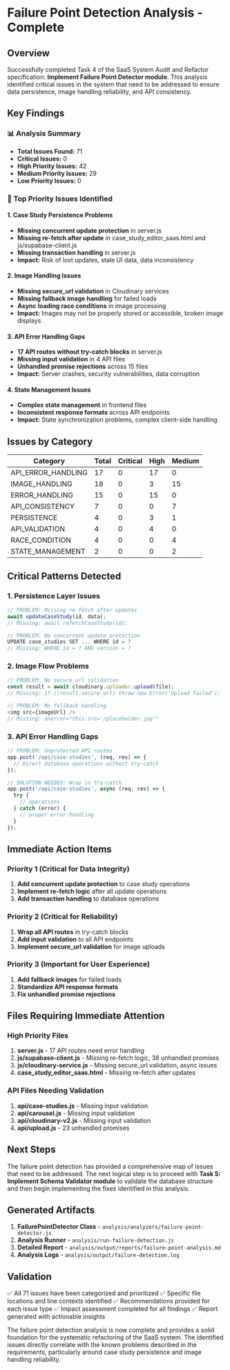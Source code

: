 # Failure Point Detection Analysis - Complete

## Overview

Successfully completed Task 4 of the SaaS System Audit and Refactor specification: **Implement Failure Point Detector module**. This analysis identified critical issues in the system that need to be addressed to ensure data persistence, image handling reliability, and API consistency.

## Key Findings

### 📊 Analysis Summary
- **Total Issues Found:** 71
- **Critical Issues:** 0
- **High Priority Issues:** 42
- **Medium Priority Issues:** 29
- **Low Priority Issues:** 0

### 🚨 Top Priority Issues Identified

#### 1. Case Study Persistence Problems
- **Missing concurrent update protection** in server.js
- **Missing re-fetch after update** in case_study_editor_saas.html and js/supabase-client.js
- **Missing transaction handling** in server.js
- **Impact:** Risk of lost updates, stale UI data, data inconsistency

#### 2. Image Handling Issues
- **Missing secure_url validation** in Cloudinary services
- **Missing fallback image handling** for failed loads
- **Async loading race conditions** in image processing
- **Impact:** Images may not be properly stored or accessible, broken image displays

#### 3. API Error Handling Gaps
- **17 API routes without try-catch blocks** in server.js
- **Missing input validation** in 4 API files
- **Unhandled promise rejections** across 15 files
- **Impact:** Server crashes, security vulnerabilities, data corruption

#### 4. State Management Issues
- **Complex state management** in frontend files
- **Inconsistent response formats** across API endpoints
- **Impact:** State synchronization problems, complex client-side handling

## Issues by Category

| Category | Total | Critical | High | Medium |
|----------|-------|----------|------|--------|
| API_ERROR_HANDLING | 17 | 0 | 17 | 0 |
| IMAGE_HANDLING | 18 | 0 | 3 | 15 |
| ERROR_HANDLING | 15 | 0 | 15 | 0 |
| API_CONSISTENCY | 7 | 0 | 0 | 7 |
| PERSISTENCE | 4 | 0 | 3 | 1 |
| API_VALIDATION | 4 | 0 | 4 | 0 |
| RACE_CONDITION | 4 | 0 | 0 | 4 |
| STATE_MANAGEMENT | 2 | 0 | 0 | 2 |

## Critical Patterns Detected

### 1. Persistence Layer Issues
```javascript
// PROBLEM: Missing re-fetch after updates
await updateCaseStudy(id, data);
// Missing: await refetchCaseStudy(id);

// PROBLEM: No concurrent update protection
UPDATE case_studies SET ... WHERE id = ?
// Missing: WHERE id = ? AND version = ?
```

### 2. Image Flow Problems
```javascript
// PROBLEM: No secure_url validation
const result = await cloudinary.uploader.upload(file);
// Missing: if (!result.secure_url) throw new Error('Upload failed');

// PROBLEM: No fallback handling
<img src={imageUrl} />
// Missing: onerror="this.src='/placeholder.jpg'"
```

### 3. API Error Handling Gaps
```javascript
// PROBLEM: Unprotected API routes
app.post('/api/case-studies', (req, res) => {
  // Direct database operations without try-catch
});

// SOLUTION NEEDED: Wrap in try-catch
app.post('/api/case-studies', async (req, res) => {
  try {
    // operations
  } catch (error) {
    // proper error handling
  }
});
```

## Immediate Action Items

### Priority 1 (Critical for Data Integrity)
1. **Add concurrent update protection** to case study operations
2. **Implement re-fetch logic** after all update operations
3. **Add transaction handling** to database operations

### Priority 2 (Critical for Reliability)
1. **Wrap all API routes** in try-catch blocks
2. **Add input validation** to all API endpoints
3. **Implement secure_url validation** for image uploads

### Priority 3 (Important for User Experience)
1. **Add fallback images** for failed loads
2. **Standardize API response formats**
3. **Fix unhandled promise rejections**

## Files Requiring Immediate Attention

### High Priority Files
1. **server.js** - 17 API routes need error handling
2. **js/supabase-client.js** - Missing re-fetch logic, 38 unhandled promises
3. **js/cloudinary-service.js** - Missing secure_url validation, async issues
4. **case_study_editor_saas.html** - Missing re-fetch after updates

### API Files Needing Validation
1. **api/case-studies.js** - Missing input validation
2. **api/carousel.js** - Missing input validation
3. **api/cloudinary-v2.js** - Missing input validation
4. **api/upload.js** - 23 unhandled promises

## Next Steps

The failure point detection has provided a comprehensive map of issues that need to be addressed. The next logical step is to proceed with **Task 5: Implement Schema Validator module** to validate the database structure and then begin implementing the fixes identified in this analysis.

## Generated Artifacts

1. **FailurePointDetector Class** - `analysis/analyzers/failure-point-detector.js`
2. **Analysis Runner** - `analysis/run-failure-detection.js`
3. **Detailed Report** - `analysis/output/reports/failure-point-analysis.md`
4. **Analysis Logs** - `analysis/output/failure-detection.log`

## Validation

✅ All 71 issues have been categorized and prioritized
✅ Specific file locations and line contexts identified
✅ Recommendations provided for each issue type
✅ Impact assessment completed for all findings
✅ Report generated with actionable insights

The failure point detection analysis is now complete and provides a solid foundation for the systematic refactoring of the SaaS system. The identified issues directly correlate with the known problems described in the requirements, particularly around case study persistence and image handling reliability.